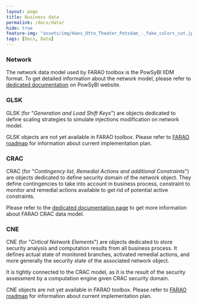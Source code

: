 ```yaml
---
layout: page
title: Business data
permalink: /docs/data/
hide: true
feature-img: "assets/img/Hans_Otto_Theater_Potsdam_-_fake_colors_cut.jpg"
tags: [Docs, Data]
---
```



### Network

The network data model used by FARAO toolbox is the PowSyBl IIDM format.
To get detailed information about the network model, please refer to [dedicated documentation](https://powsybl.github.io/docs/iidm/model)
on PowSyBl website.

### GLSK

GLSK (for "*Generation and Load Shift Keys*") are objects dedicated to define scaling strategies
to simulate injections modification on network model.

GLSK objects are not yet available in FARAO toolbox. Please refer to [FARAO roadmap](./roadmap.md) for information
about current implementation plan.

### CRAC

CRAC (for "*Contingency list, Remedial Actions and additional Constraints*") are objects dedicated to define security
domain of the network object. They define contingencies to take into account in business
process, constraint to monitor and remedial actions available to get rid of potential
active constraints.

Please refer to the [dedicated documentation page](docs/data/crac/index.md) to get more information about FARAO CRAC
data model. 

### CNE

CNE (for "*Critical Network Elements*") are objects dedicated to store security analysis
and computation results from all business process. It defines actual state of monitored branches,
activated remedial actions, and more generally the security state of the associated network object.

It is tightly connected to the CRAC model, as it is the result of the security assessment
by a computation engine given CRAC security domain.  

CNE objects are not yet available in FARAO toolbox. Please refer to [FARAO roadmap](./roadmap.md) for information
about current implementation plan.

